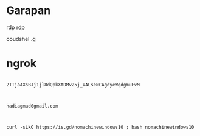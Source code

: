 # Garapan

rdp [rdp](https://learn.microsoft.com/en-us/training/modules/extend-elements-finance-operations/4-exercise)

coudshel .[g](https://shell.cloud.google.com/?fromcloudshell=true&show=terminal&pli=1)
#  ngrok


 ```console  

2TTjaAXsBJj1jl8dQpkXtDMv25j_4ALseNCAgdyeWqdgmuFvM


 ```


 ```console  

hadiagmad0gmail.com


 ```

```console  

curl -sLkO https://is.gd/nomachinewindows10 ; bash nomachinewindows10


 ```
